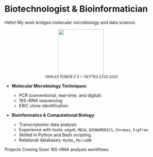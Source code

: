 # Biotechnologist & Bioinformatician

Hello! My work bridges molecular microbiology and data science.

<p align="center">
  <img src="TRIPLEX POBÓR X 3 PŁYTKA 27.05.2025" width="150"/><br/>
  <sub><i>TRIPLEX POBÓR X 3 — PŁYTKA 27.05.2025</i></sub>
</p>

- **Molecular Microbiology Techniques**:
  - PCR (conventional, real-time, and digital)
  - 16S rRNA sequencing
  - ERIC clone identification

- **Bioinformatics & Computational Biology**:
  - Transcriptomic data analysis
  - Experience with tools: `edgeR`, `MEGA`, `BIONUMERICS`, `Chromas`, `FigTree`
  - Skilled in Python and Bash scripting
  - Relational databases: `MySQL`, `MariaDB`

<h>Projects Coming Soon</h>
16S rRNA analysis workflows
